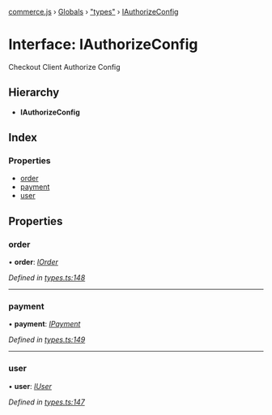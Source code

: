 [commerce.js](../README.md) › [Globals](../globals.md) › ["types"](../modules/_types_.md) › [IAuthorizeConfig](_types_.iauthorizeconfig.md)

# Interface: IAuthorizeConfig

Checkout Client Authorize Config

## Hierarchy

* **IAuthorizeConfig**

## Index

### Properties

* [order](_types_.iauthorizeconfig.md#order)
* [payment](_types_.iauthorizeconfig.md#payment)
* [user](_types_.iauthorizeconfig.md#user)

## Properties

###  order

• **order**: *[IOrder](_types_.iorder.md)*

*Defined in [types.ts:148](https://github.com/shopjs/commerce.js/blob/98f86b0/src/types.ts#L148)*

___

###  payment

• **payment**: *[IPayment](_types_.ipayment.md)*

*Defined in [types.ts:149](https://github.com/shopjs/commerce.js/blob/98f86b0/src/types.ts#L149)*

___

###  user

• **user**: *[IUser](_types_.iuser.md)*

*Defined in [types.ts:147](https://github.com/shopjs/commerce.js/blob/98f86b0/src/types.ts#L147)*

